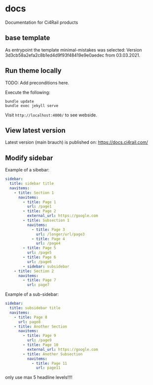 # docs
Documentation for Ci4Rail products

## base template
As entrypoint the template minimal-mistakes was selected:
Version 3d3cb58a2efa2c8b1ed4d9f93f48419e9e0aedec from 03.03.2021.


## Run theme locally
TODO: Add preconditions here.


Execute the following:
```
bundle update
bundle exec jekyll serve
```

Visit `http://localhost:4000/` to see webside.

## View latest version
Latest version (main brauch) is published on:
https://docs.ci4rail.com/

## Modify sidebar
Example of a sibebar:
```yaml
sidebar:
  title: sidebar title
  navitems:
    - title: Section 1
      navitems:
        - title: Page 1
          url: /page1
        - title: Page 2
          external_url: https://google.com
        - title: Subsection 1
          navitems:
            - title: Page 3
              url: /longer/url/page3
            - title: Page 4
              url: /page4
        - title: Page 5
          url: /page5
        - title: Page 6
          url: /page6
        - sidebar: subsidebar
    - title: Section 2
      navitems:
        - title: Page 7
          url: page7
```
Example of a sub-sidebar:
```yaml
sidebar:
  title: subsidebar title
  navitems:
    - title: Page 8
      url: page8
    - title: Another Section
      navitems:
        - title: Page 9
          url: /page9
        - title: Page 10
          external_url: https://google.com
        - title: Another Subsection
          navitems:
            - title: Page 11
              url: page11
```


only use max 5 headline levels!!!!
